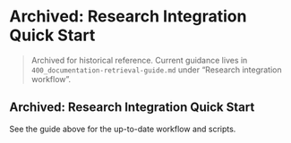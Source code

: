 # Archived: Research Integration Quick Start

> Archived for historical reference. Current guidance lives in `400_documentation-retrieval-guide.md` under “Research
integration workflow”.

## Archived: Research Integration Quick Start

See the guide above for the up-to-date workflow and scripts.
